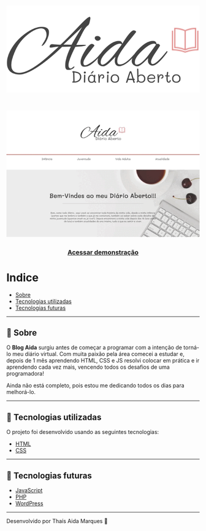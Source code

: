 <h1 align="center">
  <img src="img/logo.svg">
</h1>

<h1>
  <img src="img/blog-redeme.gif">
</h1>

<h3 align="center">
  <a href="">Acessar demonstração</a>
</h3>

# Indice

- [Sobre](#-sobre)
- [Tecnologias utilizadas](#-tecnologias-utilizadas)
- [Tecnologias futuras](#-tecnologias-futuras)

---

## 🔖 Sobre

O **Blog Aida** surgiu antes de começar a programar com a intenção de torná-lo meu diário virtual. Com muita paixão pela área comecei a estudar e, depois de 1 mês aprendendo HTML, CSS e JS resolvi colocar em prática e ir aprendendo cada vez mais, vencendo todos os desafios de uma programadora!

Ainda não está completo, pois estou me dedicando todos os dias para melhorá-lo.

---

## 🚀 Tecnologias utilizadas

O projeto foi desenvolvido usando as seguintes tecnologias:

- [HTML](https://www.w3schools.com/html/)
- [CSS](https://www.w3schools.com/css/)

---

## 🎯 Tecnologias futuras

- [JavaScript](https://www.w3schools.com/js/)
- [PHP](https://www.w3schools.com/php/)
- [WordPress](https://br.wordpress.org/)

---

Desenvolvido por Thaís Aida Marques 🤍
